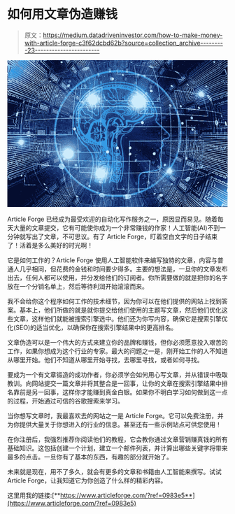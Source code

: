# 如何用文章伪造赚钱

> 原文：<https://medium.datadriveninvestor.com/how-to-make-money-with-article-forge-c3f62dcbd62b?source=collection_archive---------23----------------------->

![](img/8c80240b75cac4100f7366d8981a0f50.png)

Article Forge 已经成为最受欢迎的自动化写作服务之一，原因显而易见。随着每天大量的文章提交，它有可能使你成为一个非常赚钱的作家！人工智能(AI)不到一分钟就写出了文章，不可思议。有了 Article Forge，盯着空白文字的日子结束了！活着是多么美好的时光啊！

它是如何工作的？Article Forge 使用人工智能软件来编写独特的文章，内容与普通人几乎相同，但花费的金钱和时间要少得多。主要的想法是，一旦你的文章发布出去，任何人都可以使用，并分发给他们的订阅者。你所需要做的就是把你的名字放在一个分销名单上，然后等待利润开始滚滚而来。

我不会给你这个程序如何工作的技术细节，因为你可以在他们提供的网站上找到答案。基本上，他们所做的就是就你提交给他们使用的主题写文章，然后他们优化这些文章，这样他们就能被搜索引擎选中。他们还为你写内容，确保它是搜索引擎优化(SEO)的适当优化，以确保你在搜索引擎结果中的更高排名。

文章伪造可以是一个伟大的方式来建立你的品牌和赚钱，但你必须愿意投入艰苦的工作，如果你想成为这个行业的专家。最大的问题之一是，刚开始工作的人不知道从哪里开始。他们不知道从哪里开始寻找，去哪里寻找，或者如何寻找。

要成为一个有文章锻造的成功作者，你必须学会如何用心写文章，并从错误中吸取教训。向网站提交一篇文章并将其整合是一回事，让你的文章在搜索引擎结果中排名靠前是另一回事，这样你才能赚到真金白银。如果你不明白学习如何做到这一点的过程，开始通过可信的谷歌搜索来学习。

当你想写文章时，我最喜欢去的网站之一是 Article Forge。它可以免费注册，并为你提供大量关于你想进入的行业的信息。甚至还有一些示例站点可供您使用！

在你注册后，我强烈推荐你阅读他们的教程，它会教你通过文章营销赚真钱的所有基础知识。这包括创建一个计划，建立一个邮件列表，并计算出哪些关键字将带来最多的点击。一旦你有了基本的东西，有趣的部分就开始了。

未来就是现在，用不了多久，就会有更多的文章和书籍由人工智能来撰写。试试 Article Forge，让我知道它为你创造了什么样的精彩内容。

这里用我的链接:[**https://www.articleforge.com/?ref=0983e5**](https://www.articleforge.com/?ref=0983e5)